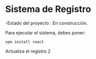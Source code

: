 <h1>Sistema de Registro</h1>

-Estado del proyecto : En construcción.

Para ejecutar el sistema, debes poner:

```npm install react ```

Actualiza el registro 2

